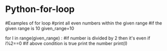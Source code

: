 # Python-for-loop
#Examples of for loop
#print all even numbers within the given range 
#if the given range is 10
given_range=10

for I in range(given_range) : 
#if number is divided by 2 then it's even
   if i℅2==0
   #if above condition is true print the number
      print(I) 

